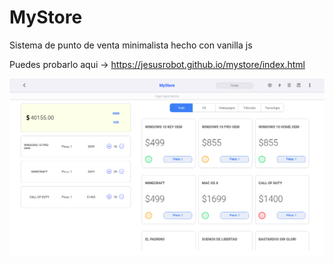 # MyStore
Sistema de punto de venta minimalista hecho con vanilla js

Puedes probarlo aqui -> https://jesusrobot.github.io/mystore/index.html

![Captura de pantalla](https://raw.githubusercontent.com/jesusrobot/mystore/master/assets/captura1.png)
